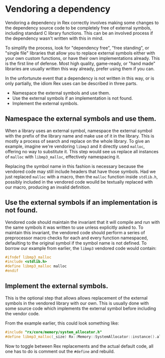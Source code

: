 # Vendoring a dependency

Vendoring a dependency in Rex correctly involves making some changes to the
dependency source code to be completely free of external symbols, including
standard C library functions. This can be an involved process if the dependency
wasn't written with this in mind.

To simplify the process, look for "dependency free", "free standing", or
"single file" libraries that allow you to replace external symbols either with your own custom functions, or have their own implementations already. This is
the first line of defense. Most high quality, game-ready, or "hand made"
libraries are usually written this way already, prefer using them if you can.

In the unfortunute event that a dependency is not written in this way, or is
only partially, the idiom Rex uses can be described in three parts.
  * Namespace the external symbols and use them.
  * Use the external symbols if an implementation is not found.
  * Implement the external symbols.

## Namespace the external symbols and use them.
When a library uses an external symbol, namespace the external symbol with the
prefix of the library name and make use of it in the library. This is mostly a
process of search and replace on the whole library. To give an example, imagine
we're vendoring `libmp3` and it directly used `malloc`, offering no way to substitute it. This step would see us replace all instances of `malloc` with
`libmp3_malloc`, effectively namespacing it.

Replacing the symbol name in this fashion is necessary because the vendored
code may still include headers that have those symbols. Had we just replaced
`malloc` with a macro, then the `malloc` function inside `stdlib.h`, possibly
included in the vendored code woulld be textually replaced with our macro,
producing an invalid definition.

## Use the external symbols if an implementation is not found.
Vendored code should maintain the invariant that it will compile and run with
the same symbols it was written to use unless explicitly asked to. To maintain
this invariant, the vendored code should perform a series of preprocessor
macro checks for each and every function namespaced, defaulting to the
original symbol if the symbol name is not defined. To borrow our example from
earlier, the `libmp3` vendored code would contain:
```cpp
#ifndef libmp3_malloc
#include <stdlib.h>
#define libmp3_malloc malloc
#endif
```

## Implement the external symbols.
This is the optional step that allows allows replacement of the external symbols
in the vendored library with our own. This is usually done with some source code
which implements the external symbol before including the vendor code.

From the example earlier, this could look something like:
```cpp
#include "rx/core/memory/system_allocator.h"
#define libmp3_malloc(_size) Rx::Memory::SystemAllocator::instance().allocate((_size))
```

Now to toggle between Rex replacements and the actual default code, all one has
to do is comment out the `#define` and rebuild.